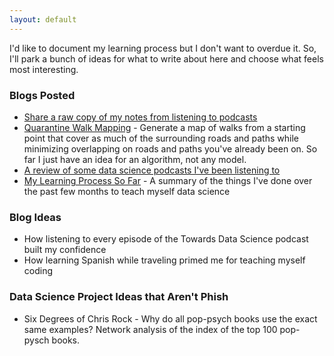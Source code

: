 ```yaml
---
layout: default
---
```


I'd like to document my learning process but I don't want to overdue it.  So, I'll park a bunch of ideas for what to write about here and choose what feels most interesting.

### Blogs Posted
* [Share a raw copy of my notes from listening to podcasts](https://jroefive.github.io/2020/05/07/Podcast-Notes.html)
* [Quarantine Walk Mapping](https://jroefive.github.io/2020/05/02/Quarantine-Walk-Mapping.html) - Generate a map of walks from a starting point that cover as much of the surrounding roads and paths while minimizing overlapping on roads and paths you've already been on.  So far I just have an idea for an algorithm, not any model.  
* [A review of some data science podcasts I've been listening to](https://jroefive.github.io/2020/05/23/Data-Science-Podcast-Reviews.html)
* [My Learning Process So Far](https://jroefive.github.io/2020/05/12/My-Learning-Process-So-Far.html) - A summary of the things I've done over the past few months to teach myself data science

### Blog Ideas
* How listening to every episode of the Towards Data Science podcast built my confidence
* How learning Spanish while traveling primed me for teaching myself coding

### Data Science Project Ideas that Aren't Phish
* Six Degrees of Chris Rock - Why do all pop-psych books use the exact same examples?  Network analysis of the index of the top 100 pop-pysch books.
